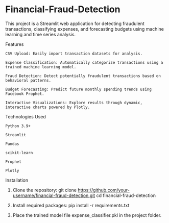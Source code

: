 # Financial-Fraud-Detection
This project is a Streamlit web application for detecting fraudulent transactions, classifying expenses, and forecasting budgets using machine learning and time series analysis.

Features

    CSV Upload: Easily import transaction datasets for analysis.

    Expense Classification: Automatically categorize transactions using a trained machine learning model.

    Fraud Detection: Detect potentially fraudulent transactions based on behavioral patterns.

    Budget Forecasting: Predict future monthly spending trends using Facebook Prophet.

    Interactive Visualizations: Explore results through dynamic, interactive charts powered by Plotly.

Technologies Used

    Python 3.9+

    Streamlit

    Pandas

    scikit-learn

    Prophet

    Plotly


Installation
1. Clone the repository: git clone https://github.com/your-username/financial-fraud-detection.git
cd financial-fraud-detection

2. Install required packages: pip install -r requirements.txt

3. Place the trained model file expense_classifier.pkl in the project folder.

   
